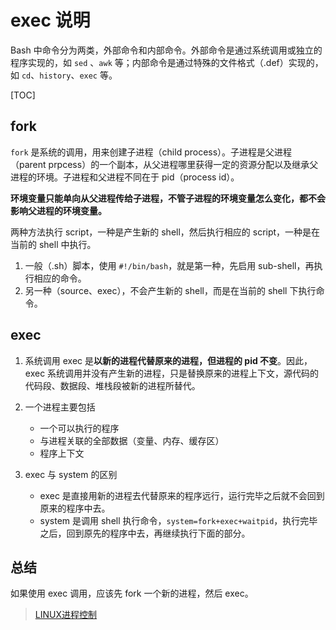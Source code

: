 # exec 说明

Bash 中命令分为两类，外部命令和内部命令。外部命令是通过系统调用或独立的程序实现的，如 `sed` 、`awk` 等；内部命令是通过特殊的文件格式（.def）实现的，如 `cd`、`history`、`exec` 等。

[TOC]

## fork

`fork` 是系统的调用，用来创建子进程（child process）。子进程是父进程（parent prpcess）的一个副本，从父进程哪里获得一定的资源分配以及继承父进程的环境。子进程和父进程不同在于 pid（process id）。

**环境变量只能单向从父进程传给子进程，不管子进程的环境变量怎么变化，都不会影响父进程的环境变量。**

两种方法执行 script，一种是产生新的 shell，然后执行相应的 script，一种是在当前的 shell 中执行。

1. 一般（.sh）脚本，使用 `#!/bin/bash`，就是第一种，先启用 sub-shell，再执行相应的命令。
2. 另一种（source、exec），不会产生新的 shell，而是在当前的 shell 下执行命令。

## exec

1. 系统调用 exec 是**以新的进程代替原来的进程，但进程的 pid 不变**。因此，exec 系统调用并没有产生新的进程，只是替换原来的进程上下文，源代码的代码段、数据段、堆栈段被新的进程所替代。
2. 一个进程主要包括
   - 一个可以执行的程序
   - 与进程关联的全部数据（变量、内存、缓存区）
   - 程序上下文

3. exec 与 system 的区别
   - exec 是直接用新的进程去代替原来的程序远行，运行完毕之后就不会回到原来的程序中去。
   - system 是调用 shell 执行命令，`system=fork+exec+waitpid`，执行完毕之后，回到原先的程序中去，再继续执行下面的部分。

## 总结

如果使用 exec 调用，应该先 fork 一个新的进程，然后 exec。

> [LINUX进程控制]( https://blog.csdn.net/qq_33832591/article/details/52273988 )
